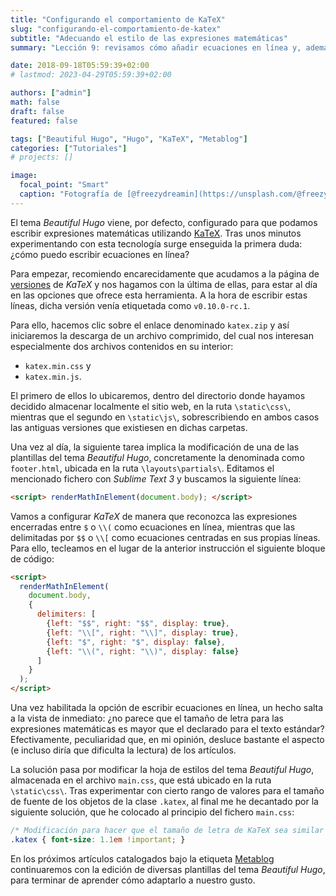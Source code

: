 ```yaml
---
title: "Configurando el comportamiento de KaTeX"
slug: "configurando-el-comportamiento-de-katex"
subtitle: "Adecuando el estilo de las expresiones matemáticas"
summary: "Lección 9: revisamos cómo añadir ecuaciones en línea y, además, modificamos el tamaño de la letra para las expresiones matemáticas."

date: 2018-09-18T05:59:39+02:00
# lastmod: 2023-04-29T05:59:39+02:00

authors: ["admin"]
math: false
draft: false
featured: false

tags: ["Beautiful Hugo", "Hugo", "KaTeX", "Metablog"]
categories: ["Tutoriales"]
# projects: []

image:
  focal_point: "Smart"
  caption: "Fotografía de [@freezydreamin](https://unsplash.com/@freezydreamin), disponible en [Unsplash](https://unsplash.com/photos/SV3V-D1G2q4)."
---
```


El tema *Beautiful Hugo* viene, por defecto, configurado para que podamos escribir expresiones matemáticas utilizando [KaTeX](https://khan.github.io/KaTeX/). Tras unos minutos experimentando con esta tecnología surge enseguida la primera duda: ¿cómo puedo escribir ecuaciones en línea?

Para empezar, recomiendo encarecidamente que acudamos a la página de [versiones](https://github.com/Khan/KaTeX/releases) de *KaTeX* y nos hagamos con la última de ellas, para estar al día en las opciones que ofrece esta herramienta. A la hora de escribir estas líneas, dicha versión venía etiquetada como `v0.10.0-rc.1`.

Para ello, hacemos clic sobre el enlace denominado `katex.zip` y así iniciaremos la descarga de un archivo comprimido, del cual nos interesan especialmente dos archivos contenidos en su interior:

- `katex.min.css` y
- `katex.min.js`.

El primero de ellos lo ubicaremos, dentro del directorio donde hayamos decidido almacenar localmente el sitio web, en la ruta `\static\css\`, mientras que el segundo en `\static\js\`, sobrescribiendo en ambos casos las antiguas versiones que existiesen en dichas carpetas.

Una vez al día, la siguiente tarea implica la modificación de una de las plantillas del tema *Beautiful Hugo*, concretamente la denominada como `footer.html`, ubicada en la ruta `\layouts\partials\`. Editamos el mencionado fichero con *Sublime Text 3* y buscamos la siguiente línea:

```html
<script> renderMathInElement(document.body); </script>
```

Vamos a configurar *KaTeX* de manera que reconozca las expresiones encerradas entre `$` o `\\(` como ecuaciones en línea, mientras que las delimitadas por `$$` o `\\[` como ecuaciones centradas en sus propias líneas. Para ello, tecleamos en el lugar de la anterior instrucción el siguiente bloque de código:

```html
<script>
  renderMathInElement(
    document.body,
    {
      delimiters: [
        {left: "$$", right: "$$", display: true},
        {left: "\\[", right: "\\]", display: true},
        {left: "$", right: "$", display: false},
        {left: "\\(", right: "\\)", display: false}
      ]
    }
  );
</script>
```

Una vez habilitada la opción de escribir ecuaciones en línea, un hecho salta a la vista de inmediato: ¿no parece que el tamaño de letra para las expresiones matemáticas es mayor que el declarado para el texto estándar? Efectivamente, peculiaridad que, en mi opinión, desluce bastante el aspecto (e incluso diría que dificulta la lectura) de los artículos.

La solución pasa por modificar la hoja de estilos del tema *Beautiful Hugo*, almacenada en el archivo `main.css`, que está ubicado en la ruta `\static\css\`. Tras experimentar con cierto rango de valores para el tamaño de fuente de los objetos de la clase `.katex`, al final me he decantado por la siguiente solución, que he colocado al principio del fichero `main.css`:

```css
/* Modificación para hacer que el tamaño de letra de KaTeX sea similar al de la web */
.katex { font-size: 1.1em !important; }
```

En los próximos artículos catalogados bajo la etiqueta [Metablog](/etiqueta/metablog/) continuaremos con la edición de diversas plantillas del tema *Beautiful Hugo*, para terminar de aprender cómo adaptarlo a nuestro gusto.
